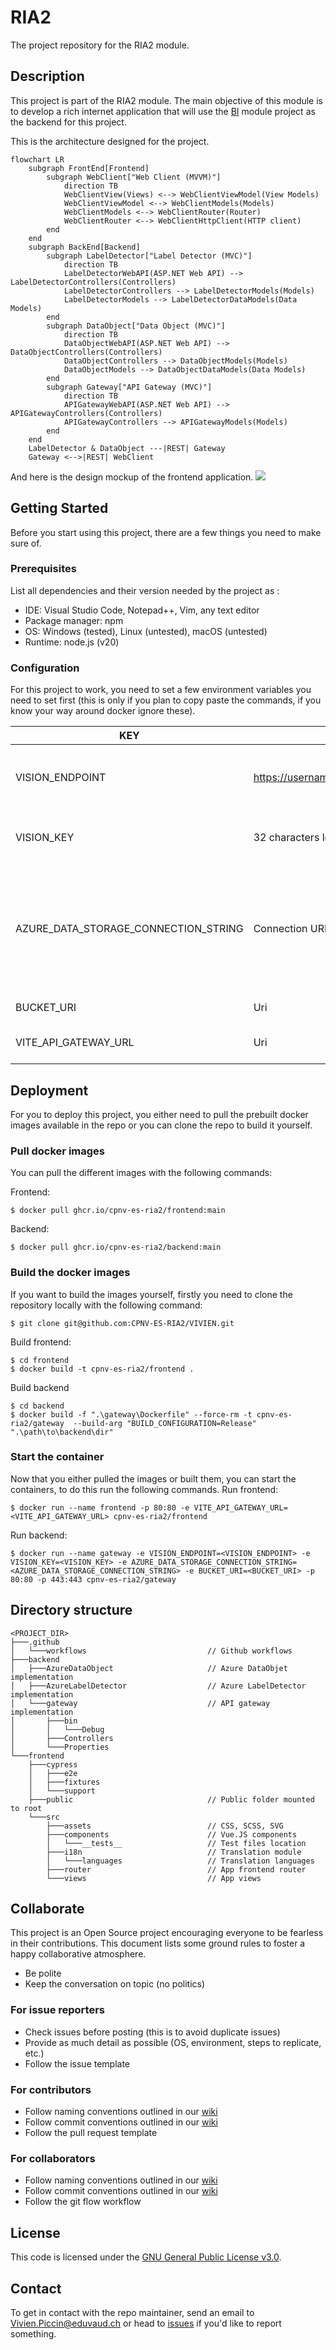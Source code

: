 # RIA2
The project repository for the RIA2 module.

## Description
This project is part of the RIA2 module. The main objective of this module is to develop a rich internet application that will use the [BI](https://github.com/VivienCPNV/BI) module project as the backend for this project.

This is the architecture designed for the project.
```mermaid
flowchart LR
    subgraph FrontEnd[Frontend]
        subgraph WebClient["Web Client (MVVM)"]
            direction TB
            WebClientView(Views) <--> WebClientViewModel(View Models)
            WebClientViewModel <--> WebClientModels(Models)
            WebClientModels <--> WebClientRouter(Router)
            WebClientRouter <--> WebClientHttpClient(HTTP client)
        end
    end
    subgraph BackEnd[Backend]
        subgraph LabelDetector["Label Detector (MVC)"]
            direction TB
            LabelDetectorWebAPI(ASP.NET Web API) --> LabelDetectorControllers(Controllers)
            LabelDetectorControllers --> LabelDetectorModels(Models)
            LabelDetectorModels --> LabelDetectorDataModels(Data Models)
        end
        subgraph DataObject["Data Object (MVC)"]
            direction TB
            DataObjectWebAPI(ASP.NET Web API) --> DataObjectControllers(Controllers)
            DataObjectControllers --> DataObjectModels(Models)
            DataObjectModels --> DataObjectDataModels(Data Models)
        end
        subgraph Gateway["API Gateway (MVC)"]
            direction TB
            APIGatewayWebAPI(ASP.NET Web API) --> APIGatewayControllers(Controllers)
            APIGatewayControllers --> APIGatewayModels(Models)
        end
    end
    LabelDetector & DataObject ---|REST| Gateway
    Gateway <-->|REST| WebClient
```

And here is the design mockup of the frontend application.
![](documentation/mockup.png)

## Getting Started
Before you start using this project, there are a few things you need to make sure of.

### Prerequisites
List all dependencies and their version needed by the project as :

* IDE: Visual Studio Code, Notepad++, Vim, any text editor
* Package manager: npm
* OS: Windows (tested), Linux (untested), macOS (untested)
* Runtime: node.js (v20)

### Configuration
For this project to work, you need to set a few environment variables you need to set first (this is only if you plan to copy paste the commands, if you know your way around docker ignore these).

| KEY | Value | Description |
|-----|-------|-------------|
| VISION_ENDPOINT | https://username.cognitiveservices.azure.com/ | The api endpoint to use for label detection |
| VISION_KEY | 32 characters long api key | The api key to use for label detection |
| AZURE_DATA_STORAGE_CONNECTION_STRING | Connection URI | The connection URI that contains all the required information to access the data container |
| BUCKET_URI | Uri | A uri to the bucket |
| VITE_API_GATEWAY_URL | Uri | A uri to the backend api |


## Deployment
For you to deploy this project, you either need to pull the prebuilt docker images available in the repo or you can clone the repo to build it yourself.

### Pull docker images
You can pull the different images with the following commands:

Frontend:
```shell
$ docker pull ghcr.io/cpnv-es-ria2/frontend:main
```
Backend:
```shell
$ docker pull ghcr.io/cpnv-es-ria2/backend:main
```

### Build the docker images
If you want to build the images yourself, firstly you need to clone the repository locally with the following command:
```shell
$ git clone git@github.com:CPNV-ES-RIA2/VIVIEN.git
```

Build frontend:
```shell
$ cd frontend
$ docker build -t cpnv-es-ria2/frontend .
```
Build backend
```shell
$ cd backend
$ docker build -f ".\gateway\Dockerfile" --force-rm -t cpnv-es-ria2/gateway  --build-arg "BUILD_CONFIGURATION=Release" ".\path\to\backend\dir"
```

### Start the container
Now that you either pulled the images or built them, you can start the containers, to do this run the following commands.
Run frontend:
```shell
$ docker run --name frontend -p 80:80 -e VITE_API_GATEWAY_URL=<VITE_API_GATEWAY_URL> cpnv-es-ria2/frontend
```

Run backend:
```shell
$ docker run --name gateway -e VISION_ENDPOINT=<VISION_ENDPOINT> -e VISION_KEY=<VISION_KEY> -e AZURE_DATA_STORAGE_CONNECTION_STRING=<AZURE_DATA_STORAGE_CONNECTION_STRING> -e BUCKET_URI=<BUCKET_URI> -p 80:80 -p 443:443 cpnv-es-ria2/gateway
```

## Directory structure
```shell
<PROJECT_DIR>
├───.github
│   └───workflows                           // Github workflows
├───backend
│   ├───AzureDataObject                     // Azure DataObjet implementation
│   ├───AzureLabelDetector                  // Azure LabelDetector implementation
│   └───gateway                             // API gateway implementation
│       ├───bin
│       │   └───Debug
│       ├───Controllers
│       └───Properties
└───frontend
    ├───cypress
    │   ├───e2e
    │   ├───fixtures
    │   └───support
    ├───public                              // Public folder mounted to root
    └───src
        ├───assets                          // CSS, SCSS, SVG
        ├───components                      // Vue.JS components
        │   └───__tests__                   // Test files location
        ├───i18n                            // Translation module
        │   └───languages                   // Translation languages
        ├───router                          // App frontend router
        └───views                           // App views
```

## Collaborate

This project is an Open Source project encouraging everyone to be fearless in their contributions. This document lists some ground rules to foster a happy collaborative atmosphere.

- Be polite
- Keep the conversation on topic (no politics)
### For issue reporters
- Check issues before posting (this is to avoid duplicate issues)
- Provide as much detail as possible (OS, environment, steps to replicate, etc.)
- Follow the issue template
### For contributors
- Follow naming conventions outlined in our [wiki](https://github.com/CPNV-ES-RIA2/VIVIEN/wiki)
- Follow commit conventions outlined in our [wiki](https://github.com/CPNV-ES-RIA2/VIVIEN/wiki)
- Follow the pull request template
### For collaborators
- Follow naming conventions outlined in our [wiki](https://github.com/CPNV-ES-RIA2/VIVIEN/wiki)
- Follow commit conventions outlined in our [wiki](https://github.com/CPNV-ES-RIA2/VIVIEN/wiki)
- Follow the git flow workflow

## License
This code is licensed under the [GNU General Public License v3.0](https://github.com/CPNV-ES-RIA2/VIVIEN/blob/main/LICENSE).

## Contact

To get in contact with the repo maintainer, send an email to Vivien.Piccin@eduvaud.ch or head to [issues](https://github.com/CPNV-ES-RIA2/issues) if you'd like to report something.
